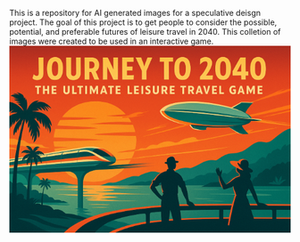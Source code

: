 This is a repository for AI generated images for a speculative deisgn project.  The goal of this project is to get people to consider the possible, potential, and preferable futures of leisure travel in 2040.
This colletion of images were created to be used in an interactive game.
![Game Intro header](https://raw.githubusercontent.com/gthynes2021/travelfutures2040/refs/heads/main/assets/introheader.png)
